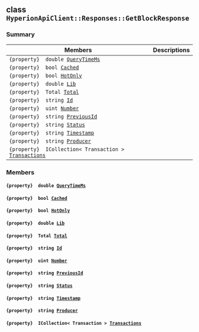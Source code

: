 ## class `HyperionApiClient::Responses::GetBlockResponse` 

### Summary

 Members                        | Descriptions                                
--------------------------------|---------------------------------------------
`{property}  double `[`QueryTimeMs`](#class_hyperion_api_client_1_1_responses_1_1_get_block_response_1aaed05a434b4de2c0ca564fe4e3d8a2ec) | 
`{property}  bool `[`Cached`](#class_hyperion_api_client_1_1_responses_1_1_get_block_response_1a4c2f66ac7e92baee23ff3feaedd0a069) | 
`{property}  bool `[`HotOnly`](#class_hyperion_api_client_1_1_responses_1_1_get_block_response_1aede0d7016e2e36bf71998767504ae13f) | 
`{property}  double `[`Lib`](#class_hyperion_api_client_1_1_responses_1_1_get_block_response_1aadde7ea54f4086c6436402e5cdfb36d8) | 
`{property}  Total `[`Total`](#class_hyperion_api_client_1_1_responses_1_1_get_block_response_1aadea4b415425548b9fbcf43685f59cd1) | 
`{property}  string `[`Id`](#class_hyperion_api_client_1_1_responses_1_1_get_block_response_1a186291c875988107b7ace745ea84d4ec) | 
`{property}  uint `[`Number`](#class_hyperion_api_client_1_1_responses_1_1_get_block_response_1ad00a4ffc2be0b259f5e7cb52f79bb415) | 
`{property}  string `[`PreviousId`](#class_hyperion_api_client_1_1_responses_1_1_get_block_response_1ac6a0e01c89e43b49edea80f96561582e) | 
`{property}  string `[`Status`](#class_hyperion_api_client_1_1_responses_1_1_get_block_response_1afdaa27edb811d806bc72f1d53c7334cc) | 
`{property}  string `[`Timestamp`](#class_hyperion_api_client_1_1_responses_1_1_get_block_response_1a2f6cff44f7d31294dab060179c01445d) | 
`{property}  string `[`Producer`](#class_hyperion_api_client_1_1_responses_1_1_get_block_response_1abca91eafeeda7c056f4c0530096eed4a) | 
`{property}  ICollection< Transaction > `[`Transactions`](#class_hyperion_api_client_1_1_responses_1_1_get_block_response_1ad9c9756aa41d3a6c833b4d46f41ad61b) | 

### Members

#### `{property}  double `[`QueryTimeMs`](#class_hyperion_api_client_1_1_responses_1_1_get_block_response_1aaed05a434b4de2c0ca564fe4e3d8a2ec) 

#### `{property}  bool `[`Cached`](#class_hyperion_api_client_1_1_responses_1_1_get_block_response_1a4c2f66ac7e92baee23ff3feaedd0a069) 

#### `{property}  bool `[`HotOnly`](#class_hyperion_api_client_1_1_responses_1_1_get_block_response_1aede0d7016e2e36bf71998767504ae13f) 

#### `{property}  double `[`Lib`](#class_hyperion_api_client_1_1_responses_1_1_get_block_response_1aadde7ea54f4086c6436402e5cdfb36d8) 

#### `{property}  Total `[`Total`](#class_hyperion_api_client_1_1_responses_1_1_get_block_response_1aadea4b415425548b9fbcf43685f59cd1) 

#### `{property}  string `[`Id`](#class_hyperion_api_client_1_1_responses_1_1_get_block_response_1a186291c875988107b7ace745ea84d4ec) 

#### `{property}  uint `[`Number`](#class_hyperion_api_client_1_1_responses_1_1_get_block_response_1ad00a4ffc2be0b259f5e7cb52f79bb415) 

#### `{property}  string `[`PreviousId`](#class_hyperion_api_client_1_1_responses_1_1_get_block_response_1ac6a0e01c89e43b49edea80f96561582e) 

#### `{property}  string `[`Status`](#class_hyperion_api_client_1_1_responses_1_1_get_block_response_1afdaa27edb811d806bc72f1d53c7334cc) 

#### `{property}  string `[`Timestamp`](#class_hyperion_api_client_1_1_responses_1_1_get_block_response_1a2f6cff44f7d31294dab060179c01445d) 

#### `{property}  string `[`Producer`](#class_hyperion_api_client_1_1_responses_1_1_get_block_response_1abca91eafeeda7c056f4c0530096eed4a) 

#### `{property}  ICollection< Transaction > `[`Transactions`](#class_hyperion_api_client_1_1_responses_1_1_get_block_response_1ad9c9756aa41d3a6c833b4d46f41ad61b) 

